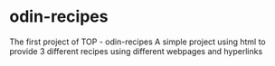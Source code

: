 # odin-recipes
The first project of TOP - odin-recipes
A simple project using html to provide 3 different recipes using different webpages and hyperlinks